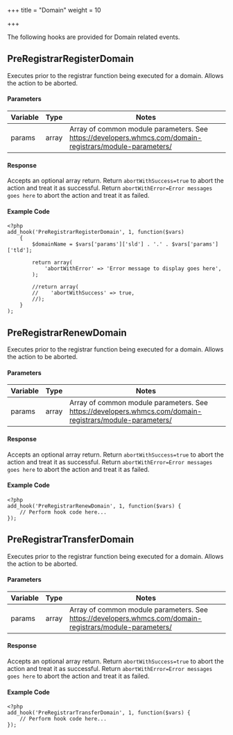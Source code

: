 +++
title = "Domain"
weight = 10

+++

The following hooks are provided for Domain related events.

## PreRegistrarRegisterDomain

Executes prior to the registrar function being executed for a domain. Allows the action to be aborted.

#### Parameters

| Variable | Type | Notes |
| -------- | ---- | ----- |
| params | array | Array of common module parameters. See https://developers.whmcs.com/domain-registrars/module-parameters/ |

#### Response

Accepts an optional array return. Return `abortWithSuccess=true` to abort the action and treat it as successful. Return `abortWithError=Error messages goes here` to abort the action and treat it as failed.

#### Example Code

```
<?php
add_hook('PreRegistrarRegisterDomain', 1, function($vars)
    {
        $domainName = $vars['params']['sld'] . '.' . $vars['params']['tld'];

        return array(
            'abortWithError' => 'Error message to display goes here',
        );

        //return array(
        //    'abortWithSuccess' => true,
        //);
    }
);
```

## PreRegistrarRenewDomain

Executes prior to the registrar function being executed for a domain. Allows the action to be aborted.

#### Parameters

| Variable | Type | Notes |
| -------- | ---- | ----- |
| params | array | Array of common module parameters. See https://developers.whmcs.com/domain-registrars/module-parameters/ |

#### Response

Accepts an optional array return. Return `abortWithSuccess=true` to abort the action and treat it as successful. Return `abortWithError=Error messages goes here` to abort the action and treat it as failed.

#### Example Code

```
<?php
add_hook('PreRegistrarRenewDomain', 1, function($vars) {
    // Perform hook code here...
});
```

## PreRegistrarTransferDomain

Executes prior to the registrar function being executed for a domain. Allows the action to be aborted.

#### Parameters

| Variable | Type | Notes |
| -------- | ---- | ----- |
| params | array | Array of common module parameters. See https://developers.whmcs.com/domain-registrars/module-parameters/ |

#### Response

Accepts an optional array return. Return `abortWithSuccess=true` to abort the action and treat it as successful. Return `abortWithError=Error messages goes here` to abort the action and treat it as failed.

#### Example Code

```
<?php
add_hook('PreRegistrarTransferDomain', 1, function($vars) {
    // Perform hook code here...
});
```

